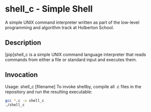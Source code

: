 # shell_c - Simple Shell
A simple UNIX command interpreter written as part of the low-level programming and algorithm track at Holberton School.

## Description
[pip]shell_c is a simple UNIX command language interpreter that reads commands from either a file or standard input and executes them.

## Invocation
Usage: shell_c [filename]
To invoke shellby, compile all .c files in the repository and run the resulting executable:
```bash
gcc *.c -o shell_c
./shell_c
```
